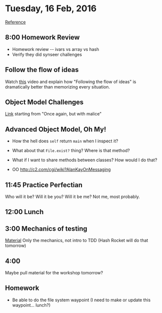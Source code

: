 Tuesday, 16 Feb, 2016
=====================

[Reference](https://github.com/CodePlatoon/curriculum#week-3)


8:00 Homework Review
--------------------

* Homework review -- ivars vs array vs hash
* Verify they did synseer challenges

Follow the flow of ideas
------------------------

Watch [this](https://www.youtube.com/watch?v=IkEZEpFU4m4&index=4&list=PLEo7ej2RhHszJy_77UXC8GJpb8LtW-dJT)
video and explain how "Following the flow of ideas" is dramatically better than memorizing every situation.

Object Model Challenges
-----------------------

[Link](https://gist.github.com/JoshCheek/ad9f70a6d855be9ed50d) starting from "Once again, but with malice"

Advanced Object Model, Oh My!
-----------------------------

* How the hell does `self` return `main` when I inspect it?
* What about that `File.exist?` thing? Where is that method?
* What if I want to share methods between classes?  How would I do that?


* OO http://c2.com/cgi/wiki?AlanKayOnMessaging


11:45 Practice Perfectian
-------------------------

Who will it be? Will it be you? Will it be me? Not me, most probably.

12:00 Lunch
-----------

3:00 Mechanics of testing
-------------------------

[Material](https://github.com/JoshCheek/how-to-test)
Only the mechanics, not intro to TDD (Hash Rocket will do that tomorrow)

4:00
---------

Maybe pull material for the workshop tomorrow?

Homework
--------

* Be able to do the file system waypoint
  (I need to make or update this waypoint... lunch?)
